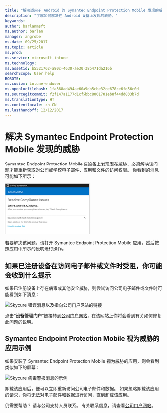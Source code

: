```yaml
---
title: "解决适用于 Android 的 Symantec Endpoint Protection Mobile 发现的威胁 | Microsoft Docs"
description: "了解如何解决在 Android 设备上发现的威胁。"
keywords: 
author: barlanmsft
ms.author: barlan
manager: angrobe
ms.date: 09/25/2017
ms.topic: article
ms.prod: 
ms.service: microsoft-intune
ms.technology: 
ms.assetid: b5521762-a80c-4630-ae30-38b471da216b
searchScope: User help
ROBOTS: 
ms.custom: intune-enduser
ms.openlocfilehash: 1fa368ad494ae60a9db5cbe32ce678ce6fd56c0d
ms.sourcegitcommit: f2f147a1177d1cf5bbc8001701eb8f44dd833b7d
ms.translationtype: HT
ms.contentlocale: zh-CN
ms.lasthandoff: 12/12/2017
---
```

# <a name="resolve-a-threat-found-by-symantec-endpoint-protection-mobile"></a>解决 Symantec Endpoint Protection Mobile 发现的威胁

Symantec Endpoint Protection Mobile 在设备上发现潜在威胁，必须解决该问题才能重新获取对公司或学校电子邮件、应用和文件的访问权限。 你看到的消息可能如下所示：

![Skycure 在设备上找到一个威胁](./media/lookout-threat-found-android.png)

若要解决该问题，请打开 Symantec Endpoint Protection Mobile 应用，然后按照应用中所示的说明进行操作。

## <a name="what-you-might-see-if-your-enrolled-device-is-blocked-from-accessing-email-or-files"></a>如果已注册设备在访问电子邮件或文件时受阻，你可能会收到什么提示

如果已注册设备上存在病毒或其他安全威胁，则尝试访问公司电子邮件或文件时可能看到如下消息：

![Skycure 错误消息以及指向公司门户网站的链接](./media/skycure-list-of-potential-issues-android.png)

点击“**设备管理门户**”链接转到[公司门户网站](https://portal.manage.microsoft.com#HelpDeskDialog)，在该网站上你将会看到有关如何修复此问题的说明。

## <a name="example-of-an-app-that-symantec-endpoint-protection-mobile-sees-as-a-threat"></a>Symantec Endpoint Protection Mobile 视为威胁的应用示例

如果安装了 Symantec Endpoint Protection Mobile 视为威胁的应用，则会看到类似如下的屏幕：

![Skycure 病毒警报消息的示例](./media/skycure-virus-alert-android.png)

卸载该应用后，便可以立即重新访问公司电子邮件和数据。 如果忽略卸载该应用的请求，你将无法对电子邮件和数据进行访问，直到卸载该应用。

仍需要帮助？ 请与公司支持人员联系。 有关联系信息，请查看[公司门户网站](https://portal.manage.microsoft.com#HelpDeskDialog)。

